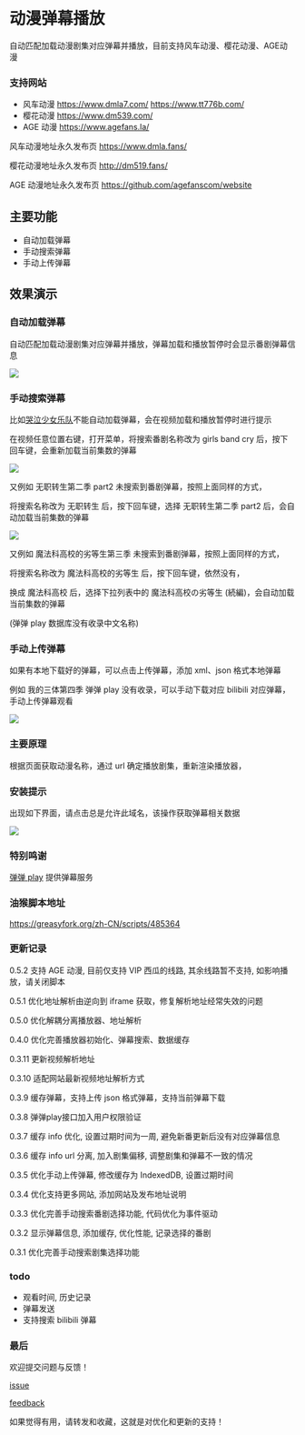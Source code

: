 # 动漫弹幕播放

自动匹配加载动漫剧集对应弹幕并播放，目前支持风车动漫、樱花动漫、AGE动漫

### 支持网站
- 风车动漫 https://www.dmla7.com/ https://www.tt776b.com/
- 樱花动漫 https://www.dm539.com/
- AGE 动漫 https://www.agefans.la/

风车动漫地址永久发布页 https://www.dmla.fans/

樱花动漫地址永久发布页 http://dm519.fans/

AGE 动漫地址永久发布页 https://github.com/agefanscom/website

## 主要功能

- 自动加载弹幕
- 手动搜索弹幕
- 手动上传弹幕

## 效果演示

### 自动加载弹幕

自动匹配加载动漫剧集对应弹幕并播放，弹幕加载和播放暂停时会显示番剧弹幕信息

![](https://raw.githubusercontent.com/LesslsMore/anime-danmu-play-script/master/doc/img1.png)

### 手动搜索弹幕

比如[哭泣少女乐队](https://www.dmla5.com/play/8703-1-7.html)不能自动加载弹幕，会在视频加载和播放暂停时进行提示

在视频任意位置右键，打开菜单，将搜索番剧名称改为 girls band cry 后，按下回车键，会重新加载当前集数的弹幕

![](https://raw.githubusercontent.com/LesslsMore/anime-danmu-play-script/master/doc/img3.png)

又例如 无职转生第二季 part2 未搜索到番剧弹幕，按照上面同样的方式，

将搜索名称改为 无职转生 后，按下回车键，选择 无职转生第二季 part2 后，会自动加载当前集数的弹幕

![](https://raw.githubusercontent.com/LesslsMore/anime-danmu-play-script/master/doc/img5.png)

又例如 魔法科高校的劣等生第三季 未搜索到番剧弹幕，按照上面同样的方式，

将搜索名称改为 魔法科高校的劣等生 后，按下回车键，依然没有，

换成 魔法科高校 后，选择下拉列表中的 魔法科高校の劣等生 (続編)，会自动加载当前集数的弹幕

(弹弹 play 数据库没有收录中文名称)

### 手动上传弹幕

如果有本地下载好的弹幕，可以点击上传弹幕，添加 xml、json 格式本地弹幕

例如 我的三体第四季 弹弹 play 没有收录，可以手动下载对应 bilibili 对应弹幕，手动上传弹幕观看

![](https://raw.githubusercontent.com/LesslsMore/anime-danmu-play-script/master/doc/img6.png)

### 主要原理

根据页面获取动漫名称，通过 url 确定播放剧集，重新渲染播放器，

### 安装提示

出现如下界面，请点击总是允许此域名，该操作获取弹幕相关数据

![](https://raw.githubusercontent.com/LesslsMore/anime-danmu-play-script/master/doc/img4.png)

### 特别鸣谢

[弹弹 play](https://www.dandanplay.com/) 提供弹幕服务

### 油猴脚本地址

https://greasyfork.org/zh-CN/scripts/485364

### 更新记录

0.5.2 支持 AGE 动漫, 目前仅支持 VIP 西瓜的线路, 其余线路暂不支持, 如影响播放，请关闭脚本

0.5.1 优化地址解析由逆向到 iframe 获取，修复解析地址经常失效的问题

0.5.0 优化解耦分离播放器、地址解析

0.4.0 优化完善播放器初始化、弹幕搜索、数据缓存

0.3.11 更新视频解析地址

0.3.10 适配网站最新视频地址解析方式

0.3.9 缓存弹幕，支持上传 json 格式弹幕，支持当前弹幕下载

0.3.8 弹弹play接口加入用户权限验证

0.3.7 缓存 info 优化, 设置过期时间为一周, 避免新番更新后没有对应弹幕信息

0.3.6 缓存 info url 分离, 加入剧集偏移, 调整剧集和弹幕不一致的情况

0.3.5 优化手动上传弹幕, 修改缓存为 IndexedDB, 设置过期时间

0.3.4 优化支持更多网站, 添加网站及发布地址说明

0.3.3 优化完善手动搜索番剧选择功能, 代码优化为事件驱动

0.3.2 显示弹幕信息, 添加缓存, 优化性能, 记录选择的番剧

0.3.1 优化完善手动搜索剧集选择功能

### todo
- 观看时间, 历史记录 
- 弹幕发送
- 支持搜索 bilibili 弹幕

### 最后

欢迎提交问题与反馈！

[issue](https://github.com/LesslsMore/anime-danmu-play-script/issues)

[feedback](https://greasyfork.org/zh-CN/scripts/485364/feedback)

如果觉得有用，请转发和收藏，这就是对优化和更新的支持！


